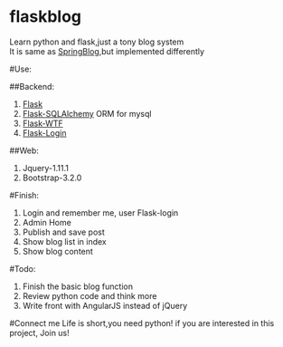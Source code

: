 flaskblog
=========

Learn python and flask,just a tony blog system  
It is same as [SpringBlog](https://github.com/defshine/SpringBlog),but implemented differently    

#Use:  
  
##Backend:
  1. [Flask](http://flask.pocoo.org/)
  2. [Flask-SQLAlchemy](https://pythonhosted.org/Flask-SQLAlchemy/) ORM for mysql  
  3. [Flask-WTF](https://flask-wtf.readthedocs.org/en/latest/)
  4. [Flask-Login](https://flask-login.readthedocs.org/en/latest/)  

##Web:
  1. Jquery-1.11.1
  2. Bootstrap-3.2.0  

#Finish:    
1. Login and remember me, user Flask-login  
2. Admin Home
3. Publish and save post
4. Show blog list in index
5. Show blog content

#Todo:
1. Finish the basic blog function
2. Review python code and think more
3. Write front with AngularJS instead of jQuery

#Connect me
Life is short,you need python!
if you are interested in this project, Join us!
